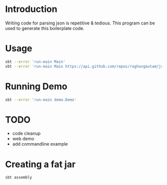 # Introduction
Writing code for parsing json is repetitive & tedious.
This program can be used to generate this boilerplate code.

# Usage
``` bash
sbt --error 'run-main Main' 
sbt --error 'run-main Main https://api.github.com/repos/raghavgautam/js2Code'
```
# Running Demo
``` bash
sbt --error 'run-main demo.Demo'
```
# TODO
- code cleanup
- web demo
- add commandline example 

# Creating a fat jar
``` bash
sbt assembly
```
